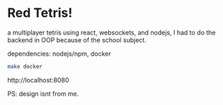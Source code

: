 # Red Tetris!

a multiplayer tetris using react, websockets, and nodejs, I had to do the backend in OOP because of the school subject.

dependencies: nodejs/npm, docker

```bash
make docker
```

http://localhost:8080


PS: design isnt from me.
